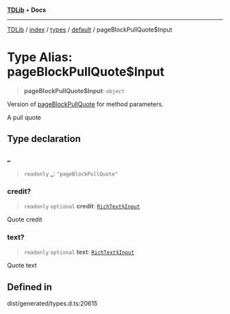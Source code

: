 [**TDLib**](../../../../../../README.md) • **Docs**

***

[TDLib](../../../../../../modules.md) / [index](../../../../../README.md) / [types](../../../README.md) / [default](../README.md) / pageBlockPullQuote$Input

# Type Alias: pageBlockPullQuote$Input

> **pageBlockPullQuote$Input**: `object`

Version of [pageBlockPullQuote](pageBlockPullQuote.md) for method parameters.

A pull quote

## Type declaration

### \_

> `readonly` **\_**: `"pageBlockPullQuote"`

### credit?

> `readonly` `optional` **credit**: [`RichText$Input`](RichText$Input.md)

Quote credit

### text?

> `readonly` `optional` **text**: [`RichText$Input`](RichText$Input.md)

Quote text

## Defined in

dist/generated/types.d.ts:20615
